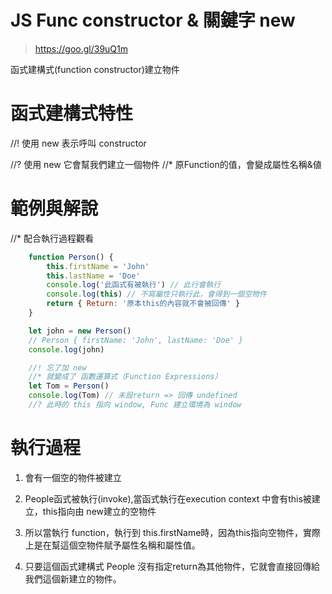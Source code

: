 # JS Func constructor & 關鍵字 new
> https://goo.gl/39uQ1m

函式建構式(function constructor)建立物件

# 函式建構式特性
//! 使用 new 表示呼叫 constructor 

//? 使用 new 它會幫我們建立一個物件
//* 原Function的值，會變成屬性名稱&値

# 範例與解說
//* 配合執行過程觀看
```js
    function Person() {
        this.firstName = 'John'
        this.lastName = 'Doe'
        console.log('此函式有被執行') // 此行會執行
        console.log(this) // 不寫屬性只執行此，會得到一個空物件
        return { Return: '原本this的內容就不會被回傳' }
    }

    let john = new Person()
    // Person { firstName: 'John', lastName: 'Doe' }
    console.log(john)

    //! 忘了加 new
    //* 就變成了 函數運算式（Function Expressions）
    let Tom = Person() 
    console.log(Tom) // 未設return => 回傳 undefined
    //? 此時的 this 指向 window, Func 建立環境為 window
```

# 執行過程
1. 會有一個空的物件被建立

2. People函式被執行(invoke),當函式執行在execution context 中會有this被建立，this指向由 new建立的空物件

3. 所以當執行 function，執行到 this.firstName時，因為this指向空物件，實際上是在幫這個空物件賦予屬性名稱和屬性值。

4. 只要這個函式建構式 People 沒有指定return為其他物件，它就會直接回傳給我們這個新建立的物件。